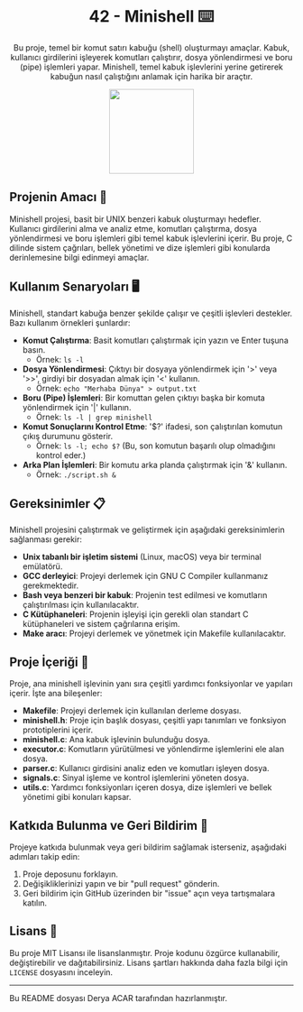 <!-- Proje Başlığı ve Açıklama -->
<h1 align="center">42 - Minishell ⌨️</h1>

<p align="center">
Bu proje, temel bir komut satırı kabuğu (shell) oluşturmayı amaçlar. Kabuk, kullanıcı girdilerini işleyerek komutları çalıştırır, dosya yönlendirmesi ve boru (pipe) işlemleri yapar. Minishell, temel kabuk işlevlerini yerine getirerek kabuğun nasıl çalıştığını anlamak için harika bir araçtır.
</p>

<!-- Proje Logosu veya Görseli -->
<p align="center">
  <a target="blank"><img src="https://i.hizliresim.com/sx4d620.png" height="150" width="150" /></a>
</p>

## Projenin Amacı 🎯

Minishell projesi, basit bir UNIX benzeri kabuk oluşturmayı hedefler. Kullanıcı girdilerini alma ve analiz etme, komutları çalıştırma, dosya yönlendirmesi ve boru işlemleri gibi temel kabuk işlevlerini içerir. Bu proje, C dilinde sistem çağrıları, bellek yönetimi ve dize işlemleri gibi konularda derinlemesine bilgi edinmeyi amaçlar.

## Kullanım Senaryoları 🖥️

Minishell, standart kabuğa benzer şekilde çalışır ve çeşitli işlevleri destekler. Bazı kullanım örnekleri şunlardır:

- **Komut Çalıştırma**: Basit komutları çalıştırmak için yazın ve Enter tuşuna basın.
  - Örnek: `ls -l`
- **Dosya Yönlendirmesi**: Çıktıyı bir dosyaya yönlendirmek için '>' veya '>>', girdiyi bir dosyadan almak için '<' kullanın.
  - Örnek: `echo "Merhaba Dünya" > output.txt`
- **Boru (Pipe) İşlemleri**: Bir komuttan gelen çıktıyı başka bir komuta yönlendirmek için '|' kullanın.
  - Örnek: `ls -l | grep minishell`
- **Komut Sonuçlarını Kontrol Etme**: '$?' ifadesi, son çalıştırılan komutun çıkış durumunu gösterir.
  - Örnek: `ls -l; echo $?` (Bu, son komutun başarılı olup olmadığını kontrol eder.)
- **Arka Plan İşlemleri**: Bir komutu arka planda çalıştırmak için '&' kullanın.
  - Örnek: `./script.sh &`

## Gereksinimler 📋

Minishell projesini çalıştırmak ve geliştirmek için aşağıdaki gereksinimlerin sağlanması gerekir:

- **Unix tabanlı bir işletim sistemi** (Linux, macOS) veya bir terminal emülatörü.
- **GCC derleyici**: Projeyi derlemek için GNU C Compiler kullanmanız gerekmektedir.
- **Bash veya benzeri bir kabuk**: Projenin test edilmesi ve komutların çalıştırılması için kullanılacaktır.
- **C Kütüphaneleri**: Projenin işleyişi için gerekli olan standart C kütüphaneleri ve sistem çağrılarına erişim.
- **Make aracı**: Projeyi derlemek ve yönetmek için Makefile kullanılacaktır.

## Proje İçeriği 📁

Proje, ana minishell işlevinin yanı sıra çeşitli yardımcı fonksiyonlar ve yapıları içerir. İşte ana bileşenler:

- **Makefile**: Projeyi derlemek için kullanılan derleme dosyası.
- **minishell.h**: Proje için başlık dosyası, çeşitli yapı tanımları ve fonksiyon prototiplerini içerir.
- **minishell.c**: Ana kabuk işlevinin bulunduğu dosya.
- **executor.c**: Komutların yürütülmesi ve yönlendirme işlemlerini ele alan dosya.
- **parser.c**: Kullanıcı girdisini analiz eden ve komutları işleyen dosya.
- **signals.c**: Sinyal işleme ve kontrol işlemlerini yöneten dosya.
- **utils.c**: Yardımcı fonksiyonları içeren dosya, dize işlemleri ve bellek yönetimi gibi konuları kapsar.

## Katkıda Bulunma ve Geri Bildirim 🤝

Projeye katkıda bulunmak veya geri bildirim sağlamak isterseniz, aşağıdaki adımları takip edin:

1. Proje deposunu forklayın.
2. Değişikliklerinizi yapın ve bir "pull request" gönderin.
3. Geri bildirim için GitHub üzerinden bir "issue" açın veya tartışmalara katılın.

## Lisans 📜

Bu proje MIT Lisansı ile lisanslanmıştır. Proje kodunu özgürce kullanabilir, değiştirebilir ve dağıtabilirsiniz. Lisans şartları hakkında daha fazla bilgi için `LICENSE` dosyasını inceleyin.

---

Bu README dosyası Derya ACAR tarafından hazırlanmıştır.
